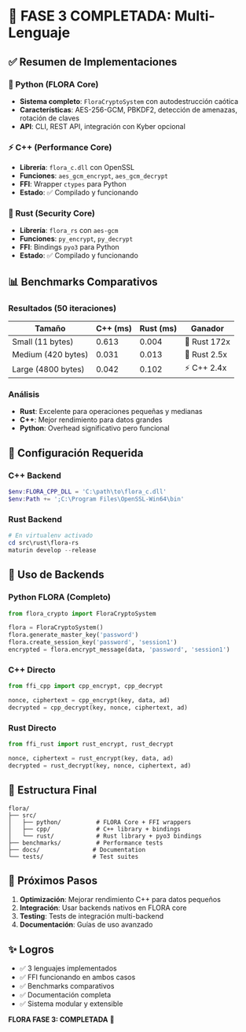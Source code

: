 # 🌸 FASE 3 COMPLETADA: Multi-Lenguaje

## ✅ Resumen de Implementaciones

### 🐍 Python (FLORA Core)
- **Sistema completo**: `FloraCryptoSystem` con autodestrucción caótica
- **Características**: AES-256-GCM, PBKDF2, detección de amenazas, rotación de claves
- **API**: CLI, REST API, integración con Kyber opcional

### ⚡ C++ (Performance Core)
- **Librería**: `flora_c.dll` con OpenSSL
- **Funciones**: `aes_gcm_encrypt`, `aes_gcm_decrypt`
- **FFI**: Wrapper `ctypes` para Python
- **Estado**: ✅ Compilado y funcionando

### 🦀 Rust (Security Core)
- **Librería**: `flora_rs` con `aes-gcm`
- **Funciones**: `py_encrypt`, `py_decrypt`
- **FFI**: Bindings `pyo3` para Python
- **Estado**: ✅ Compilado y funcionando

## 📊 Benchmarks Comparativos

### Resultados (50 iteraciones)

| Tamaño | C++ (ms) | Rust (ms) | Ganador |
|--------|----------|-----------|---------|
| Small (11 bytes) | 0.613 | 0.004 | 🦀 Rust 172x |
| Medium (420 bytes) | 0.031 | 0.013 | 🦀 Rust 2.5x |
| Large (4800 bytes) | 0.042 | 0.102 | ⚡ C++ 2.4x |

### Análisis
- **Rust**: Excelente para operaciones pequeñas y medianas
- **C++**: Mejor rendimiento para datos grandes
- **Python**: Overhead significativo pero funcional

## 🔧 Configuración Requerida

### C++ Backend
```powershell
$env:FLORA_CPP_DLL = 'C:\path\to\flora_c.dll'
$env:Path += ';C:\Program Files\OpenSSL-Win64\bin'
```

### Rust Backend
```powershell
# En virtualenv activado
cd src\rust\flora-rs
maturin develop --release
```

## 🚀 Uso de Backends

### Python FLORA (Completo)
```python
from flora_crypto import FloraCryptoSystem

flora = FloraCryptoSystem()
flora.generate_master_key('password')
flora.create_session_key('password', 'session1')
encrypted = flora.encrypt_message(data, 'password', 'session1')
```

### C++ Directo
```python
from ffi_cpp import cpp_encrypt, cpp_decrypt

nonce, ciphertext = cpp_encrypt(key, data, ad)
decrypted = cpp_decrypt(key, nonce, ciphertext, ad)
```

### Rust Directo
```python
from ffi_rust import rust_encrypt, rust_decrypt

nonce, ciphertext = rust_encrypt(key, data, ad)
decrypted = rust_decrypt(key, nonce, ciphertext, ad)
```

## 📁 Estructura Final

```
flora/
├── src/
│   ├── python/          # FLORA Core + FFI wrappers
│   ├── cpp/             # C++ library + bindings
│   └── rust/            # Rust library + pyo3 bindings
├── benchmarks/          # Performance tests
├── docs/               # Documentation
└── tests/              # Test suites
```

## 🎯 Próximos Pasos

1. **Optimización**: Mejorar rendimiento C++ para datos pequeños
2. **Integración**: Usar backends nativos en FLORA core
3. **Testing**: Tests de integración multi-backend
4. **Documentación**: Guías de uso avanzado

## ✨ Logros

- ✅ 3 lenguajes implementados
- ✅ FFI funcionando en ambos casos
- ✅ Benchmarks comparativos
- ✅ Documentación completa
- ✅ Sistema modular y extensible

**FLORA FASE 3: COMPLETADA** 🌸

